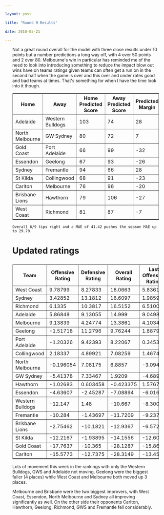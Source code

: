 ```yaml
---

layout: post

title: "Round 9 Results"

date: 2018-05-21

---
```


<ul class="post">

<div class="blurb">



 <p>

Not a great round overall for the model with three close results under 10 points but a number predictions a long way off, with 4 over 50 points and 2 over 80. Melbourne's win in particular has reminded me of the need to look into introducing something to reduce the impact blow out wins have on teams ratings given teams can often get a run on in the second half when the game is over and this over and under rates good and bad teams at times. That's something for when I have the time look into it though. 
 </p>

<table border="1" class="dataframe">   <thead>     <tr style="text-align: center;">       <th>Home</th>       <th>Away</th>       <th>Home Predicted Score</th>       <th>Away Predicted Score</th>       <th>Predicted Margin</th>       <th>Home Score</th>       <th>Away Score</th>       <th>Margin</th>       <th>Error</th>     </tr>   </thead>   <tbody>     <tr>       <td>Adelaide</td>       <td>Western Bulldogs</td>       <td>103</td>       <td>74</td>       <td>28</td>       <td>63</td>       <td>26</td>       <td>37</td>       <td>8.74</td>     </tr>     <tr>       <td>North Melbourne</td>       <td>GW Sydney</td>       <td>80</td>       <td>72</td>       <td>7</td>       <td>112</td>       <td>69</td>       <td>43</td>       <td>35.65</td>     </tr>     <tr>       <td>Gold Coast</td>       <td>Port Adelaide</td>       <td>66</td>       <td>99</td>       <td>-32</td>       <td>42</td>       <td>82</td>       <td>-40</td>       <td>-7.6</td>     </tr>     <tr>       <td>Essendon</td>       <td>Geelong</td>       <td>67</td>       <td>93</td>       <td>-26</td>       <td>84</td>       <td>50</td>       <td>34</td>       <td>59.86</td>     </tr>     <tr>       <td>Sydney</td>       <td>Fremantle</td>       <td>94</td>       <td>66</td>       <td>28</td>       <td>111</td>       <td>52</td>       <td>59</td>       <td>30.61</td>     </tr>     <tr>       <td>St Kilda</td>       <td>Collingwood</td>       <td>68</td>       <td>91</td>       <td>-23</td>       <td>72</td>       <td>100</td>       <td>-28</td>       <td>-4.66</td>     </tr>     <tr>       <td>Carlton</td>       <td>Melbourne</td>       <td>76</td>       <td>96</td>       <td>-20</td>       <td>50</td>       <td>159</td>       <td>-109</td>       <td>-89.07</td>     </tr>     <tr>       <td>Brisbane Lions</td>       <td>Hawthorn</td>       <td>79</td>       <td>106</td>       <td>-27</td>       <td>129</td>       <td>73</td>       <td>56</td>       <td>82.72</td>     </tr>     <tr>       <td>West Coast</td>       <td>Richmond</td>       <td>81</td>       <td>87</td>       <td>-7</td>       <td>130</td>       <td>83</td>       <td>47</td>       <td>53.84</td>     </tr>   </tbody> </table>

 <p>

 	Overall 6/9 tips right and a MAE of 41.42 pushes the season MAE up to 29.70. 

 </p>



<p>

</p>

<h1>

Updated ratings

</h1>

<table border="1" class="dataframe">   <thead>     <tr style="text-align: center;">       <th>Team</th>       <th>Offensive Rating</th>       <th>Defensive Rating</th>       <th>Overall Rating</th>       <th>Last Offensive Rating</th>       <th>Last Defensive Rating</th>       <th>Last Overall Rating</th>       <th>Overall Change</th>       <th>Change</th>     </tr>   </thead>   <tbody>     <tr>       <td>West Coast</td>       <td>9.78799</td>       <td>8.27833</td>       <td>18.0663</td>       <td>5.83612</td>       <td>7.90173</td>       <td>13.7379</td>       <td>4.328462</td>       <td>4</td>     </tr>     <tr>       <td>Sydney</td>       <td>3.42852</td>       <td>13.1812</td>       <td>16.6097</td>       <td>1.98599</td>       <td>12.1343</td>       <td>14.1203</td>       <td>2.489476</td>       <td>2</td>     </tr>     <tr>       <td>Richmond</td>       <td>6.1335</td>       <td>10.3817</td>       <td>16.5152</td>       <td>6.51009</td>       <td>14.3335</td>       <td>20.8436</td>       <td>-4.328462</td>       <td>-2</td>     </tr>     <tr>       <td>Adelaide</td>       <td>5.86848</td>       <td>9.13055</td>       <td>14.999</td>       <td>9.04984</td>       <td>5.284</td>       <td>14.3338</td>       <td>0.665187</td>       <td>-1</td>     </tr>     <tr>       <td>Melbourne</td>       <td>9.13839</td>       <td>4.24774</td>       <td>13.3861</td>       <td>4.10348</td>       <td>2.12949</td>       <td>6.23297</td>       <td>7.153161</td>       <td>3</td>     </tr>     <tr>       <td>Geelong</td>       <td>-1.51718</td>       <td>11.2796</td>       <td>9.76244</td>       <td>1.88799</td>       <td>12.6601</td>       <td>14.5481</td>       <td>-4.785672</td>       <td>-4</td>     </tr>     <tr>       <td>Port Adelaide</td>       <td>-1.20326</td>       <td>9.42393</td>       <td>8.22067</td>       <td>0.345386</td>       <td>7.52761</td>       <td>7.87299</td>       <td>0.347677</td>       <td>-1</td>     </tr>     <tr>       <td>Collingwood</td>       <td>2.18337</td>       <td>4.89921</td>       <td>7.08259</td>       <td>1.46742</td>       <td>5.28422</td>       <td>6.75164</td>       <td>0.330943</td>       <td>-1</td>     </tr>     <tr>       <td>North Melbourne</td>       <td>-0.196054</td>       <td>7.08175</td>       <td>6.8857</td>       <td>-3.09431</td>       <td>6.35761</td>       <td>3.2633</td>       <td>3.622400</td>       <td>2</td>     </tr>     <tr>       <td>GW Sydney</td>       <td>-5.41378</td>       <td>7.33467</td>       <td>1.9209</td>       <td>-4.68963</td>       <td>10.2329</td>       <td>5.5433</td>       <td>-3.622400</td>       <td>0</td>     </tr>     <tr>       <td>Hawthorn</td>       <td>-1.02683</td>       <td>0.603458</td>       <td>-0.423375</td>       <td>1.57678</td>       <td>4.42106</td>       <td>5.99783</td>       <td>-6.421206</td>       <td>-2</td>     </tr>     <tr>       <td>Essendon</td>       <td>-4.63607</td>       <td>-2.45287</td>       <td>-7.08894</td>       <td>-6.01658</td>       <td>-5.85804</td>       <td>-11.8746</td>       <td>4.785672</td>       <td>2</td>     </tr>     <tr>       <td>Western Bulldogs</td>       <td>-12.147</td>       <td>1.48</td>       <td>-10.667</td>       <td>-8.30046</td>       <td>-1.70135</td>       <td>-10.0018</td>       <td>-0.665187</td>       <td>0</td>     </tr>     <tr>       <td>Fremantle</td>       <td>-10.284</td>       <td>-1.43697</td>       <td>-11.7209</td>       <td>-9.23701</td>       <td>0.00557354</td>       <td>-9.23144</td>       <td>-2.489476</td>       <td>-2</td>     </tr>     <tr>       <td>Brisbane Lions</td>       <td>-2.75462</td>       <td>-10.1821</td>       <td>-12.9367</td>       <td>-6.57221</td>       <td>-12.7857</td>       <td>-19.3579</td>       <td>6.421206</td>       <td>1</td>     </tr>     <tr>       <td>St Kilda</td>       <td>-12.2167</td>       <td>-1.93895</td>       <td>-14.1556</td>       <td>-12.6017</td>       <td>-1.22299</td>       <td>-13.8247</td>       <td>-0.330943</td>       <td>-1</td>     </tr>     <tr>       <td>Gold Coast</td>       <td>-17.7637</td>       <td>-10.365</td>       <td>-28.1287</td>       <td>-15.8674</td>       <td>-11.9136</td>       <td>-27.781</td>       <td>-0.347677</td>       <td>1</td>     </tr>     <tr>       <td>Carlton</td>       <td>-15.5773</td>       <td>-12.7375</td>       <td>-28.3149</td>       <td>-13.4591</td>       <td>-7.70263</td>       <td>-21.1617</td>       <td>-7.153161</td>       <td>-1</td>     </tr>   </tbody> </table>
<p>
Lots of movement this week in the rankings with only the Western Bulldogs, GWS and Adelaide not moving. Geelong were the biggest faller (4 places) while West Coast and Melbourne both moved up 3 places.
</p>
<p>
Melbourne and Brisbane were the two biggest improvers, with West Coast, Essendon, North Melbourne and Sydney all improving significantly as well. On the other side their opponents Carlton, Hawthorn, Geelong, Richmond, GWS and Fremantle fell considerably.
</p>


</div><!-- /.blurb -->	

</ul>
